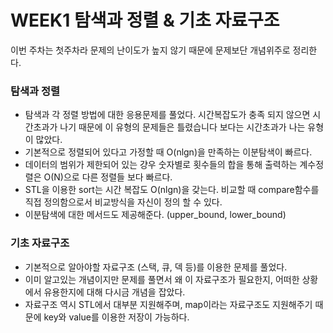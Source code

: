 # WEEK1 탐색과 정렬 & 기초 자료구조

이번 주차는 첫주차라 문제의 난이도가 높지 않기 때문에 문제보단 개념위주로 정리한다.



### 탐색과 정렬

- 탐색과 각 정렬 방법에 대한 응용문제를 풀었다. 시간복잡도가 충족 되지 않으면 시간초과가 나기 때문에 이 유형의 문제들은 틀렸습니다 보다는 시간초과가 나는 유형이 많았다. 
- 기본적으로 정렬되어 있다고 가정할 때  O(nlgn)을 만족하는 이분탐색이 빠르다.
- 데이터의 범위가 제한되어 있는 걍우 숫자별로 횟수들의 합을 통해 출력하는 계수정렬은 O(N)으로 다른 정렬들 보다 빠르다.
- STL을 이용한 sort는 시간 복잡도 O(nlgn)을 갖는다. 비교할 때 compare함수를 직접 정의함으로서 비교방식을 자신이 정의 할 수 있다.
- 이분탐색에 대한 메서드도 제공해준다. (upper_bound, lower_bound) 



### 기초 자료구조

- 기본적으로 알아야할 자료구조 (스택, 큐, 덱 등)를 이용한 문제를 풀었다.
- 이미 알고있는 개념이지만 문제를 풀면서 왜 이 자료구조가 필요한지, 어떠한 상황에서 유용한지에 대해 다시금 개념을 잡았다.
- 자료구조 역시 STL에서 대부분 지원해주며, map이라는 자료구조도 지원해주기 때문에 key와 value를 이용한 저장이 가능하다. 